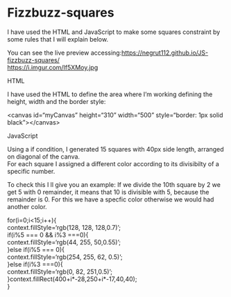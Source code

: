 <h1><a id="Fizzbuzzsquares_0"></a>Fizzbuzz-squares</h1>
<p>I have used the HTML and JavaScript to make some squares constraint by some rules that I will explain below.</p>
<p>You can see the live preview accessing:<a href="https://negrut112.github.io/JS-fizzbuzz-squares/">https://negrut112.github.io/JS-fizzbuzz-squares/</a><br>
<a href="https://i.imgur.com/If5XMoy.jpg">https://i.imgur.com/If5XMoy.jpg</a></p>
<p>HTML</p>
<p>I have used the HTML to define the area where I’m working defining the height, width and the border style:</p>
<p>&lt;canvas id=“myCanvas” height=“310” width=“500” style=“border: 1px solid black”&gt;&lt;/canvas&gt;</p>
<p>JavaScript</p>
<p>Using a if condition, I generated 15 squares with 40px side length, arranged on diagonal of the canva.<br>
For each square I assigned a different color according to its divisibilty of a specific number.</p>
<p>To check this I ll give you an example: If we divide the 10th square by 2 we get 5 with 0 remainder, it means that 10 is divisible with 5, because the remainder is 0. For this we have a specfic color otherwise we would had another color.</p>
<p>for(i=0;i&lt;15;i++){<br>
context.fillStyle=‘rgb(128, 128, 128,0.7)’;<br>
if(i%5 === 0 &amp;&amp; i%3 ===0){<br>
context.fillStyle=‘rgb(44, 255, 50,0.55)’;<br>
}else if(i%5 === 0){<br>
context.fillStyle=‘rgb(254, 255, 62, 0.5)’;<br>
}else if(i%3 ===0){<br>
context.fillStyle=‘rgb(0, 82, 251,0.5)’;<br>
}context.fillRect(400+i*-28,250+i*-17,40,40);<br>
}</p>
